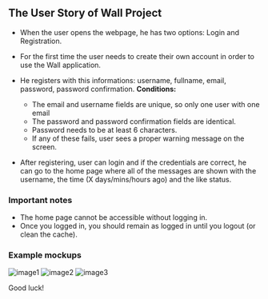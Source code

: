 
## The User Story of Wall Project

 - When the user opens the webpage, he has two options: Login and Registration. 
 - For the first time the user needs to create their own account in order to use the Wall application.
 - He registers with this informations: username, fullname, email, password, password confirmation. 
	 **Conditions:**
	 - The email and username fields are unique, so only one user with one email
	 - The password and password confirmation fields are identical.
	 - Password needs to be at least 6 characters.
	 - If any of these fails, user sees a proper warning message on the screen.


- After  registering, user can login and if the credentials are correct, he can go to the home page where all of the messages are shown with the username, the time (X days/mins/hours ago) and the like status.
 
### Important notes

- The home page cannot be accessible without logging in. 
- Once you logged in, you should remain as logged in until you logout (or clean the cache).

### Example mockups

![image1](./images/mock1.jpeg)
![image2](./images/mock2.jpeg)
![image3](./images/mock3.jpeg)

Good luck!
